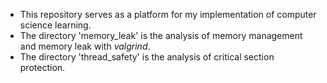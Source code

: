 - This repository serves as a platform for my implementation of computer science learning.
- The directory 'memory_leak' is the analysis of memory management and memory leak with *valgrind*.
- The directory 'thread_safety' is the analysis of critical section protection.
